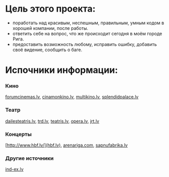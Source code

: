 # Цель этого проекта:
* поработать над красивым, неспешным, правильным, умным кодом в хорошей компании, после работы.
* ответить себе на вопрос, что же происходит сегодня в моём городе Рига.
* предоставить возможность любому, исправить ошибку, добавить своё видение, сообщить о баге.

# Испочники информации:

### Кино
[forumcinemas.lv](http://forumcinemas.lv/), [cinamonkino.lv](htp//www.cinamonkino.lv), [multikino.lv](http://multikino.lv), [splendidpalace.lv](splendidpalace.lv)

### Театр
[dailesteatris.lv](http://www.dailesteatris.lv/), [trd.lv](http://www.trd.lv/), [teatris.lv](http://www.teatris.lv/), [opera.lv](http://www.opera.lv), [jrt.lv](http://www.jrt.lv/)

###  Концерты
[http://www.hbf.lv/](hbf.lv), [arenariga.com](http://www.arenariga.com/), [sapnufabrika.lv](http://www.sapnufabrika.lv)

### Другие источники
[ind-ex.lv](http://www.ind-ex.lv)
